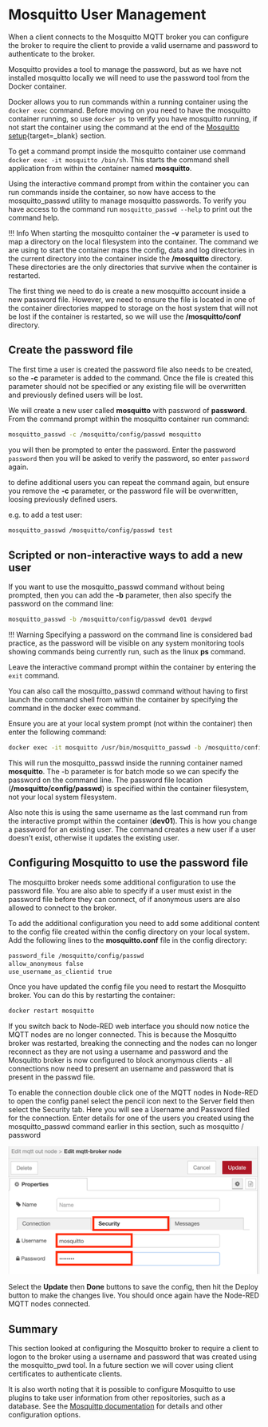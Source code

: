 # Mosquitto User Management

When a client connects to the Mosquitto MQTT broker you can configure the broker to require the client to provide a valid username and password to authenticate to the broker.

Mosquitto provides a tool to manage the password, but as we have not installed mosquitto locally we will need to use the password tool from the Docker container.

Docker allows you to run commands within a running container using the ```docker exec``` command.  Before moving on you need to have the mosquitto container running, so use ```docker ps``` to verify you have mosquitto running, if not start the container using the command at the end of the [Mosquitto setup](README.md){target=_blank} section.

To get a command prompt inside the mosquitto container use command ```docker exec -it mosquitto /bin/sh```.  This starts the command shell application from within the container named **mosquitto**.

Using the interactive command prompt from within the container you can run commands inside the container, so now have access to the mosquitto_passwd utility to manage mosquitto passwords.  To verify you have access to the command run ```mosquitto_passwd --help``` to print out the command help.

!!! Info
    When starting the mosquitto container the **-v** parameter is used to map a directory on the local filesystem into the container.  The command we are using to start the container maps the config, data and log directories in the current directory into the container inside the **/mosquitto** directory.  These directories are the only directories that survive when the container is restarted.

The first thing we need to do is create a new mosquitto account inside a new password file.  However, we need to ensure the file is located in one of the container directories mapped to storage on the host system that will not be lost if the container is restarted, so we will use the **/mosquitto/conf** directory.

## Create the password file

The first time a user is created the password file also needs to be created, so the **-c** parameter is added to the command.  Once the file is created this parameter should not be specified or any existing file will be overwritten and previously defined users will be lost.

We will create a new user called **mosquitto** with password of **password**.  From the command prompt within the mosquitto container run command:

``` bash
mosquitto_passwd -c /mosquitto/config/passwd mosquitto
```

you will then be prompted to enter the password.  Enter the password ```password``` then you will be asked to verify the password, so enter ```password``` again.

to define additional users you can repeat the command again, but ensure you remove the **-c** parameter, or the password file will be overwritten, loosing previously defined users.

e.g. to add a test user:

``` bash
mosquitto_passwd /mosquitto/config/passwd test
```

## Scripted or non-interactive ways to add a new user

If you want to use the mosquitto_passwd command without being prompted, then you can add the **-b** parameter, then also specify the password on the command line:

``` bash
mosquitto_passwd -b /mosquitto/config/passwd dev01 devpwd
```

!!! Warning
    Specifying a password on the command line is considered bad practice, as the password will be visible on any system monitoring tools showing commands being currently run, such as the linux **ps** command.

Leave the interactive command prompt within the container by entering the ```exit``` command.

You can also call the mosquitto_passwd command without having to first launch the command shell from within the container by specifying the command in the docker exec command.  

Ensure you are at your local system prompt (not within the container) then enter the following command:

``` bash
docker exec -it mosquitto /usr/bin/mosquitto_passwd -b /mosquitto/config/passwd dev01 passw0rd
```

This will run the mosquitto_passwd inside the running container named **mosquitto**.  The -b parameter is for batch mode so we can specify the password on the command line.  The password file location (**/mosquitto/config/passwd**) is specified within the container filesystem, not your local system filesystem.

Also note this is using the same username as the last command run from the interactive prompt within the container (**dev01**).  This is how you change a password for an existing user.  The command creates a new user if a user doesn't exist, otherwise it updates the existing user.

## Configuring Mosquitto to use the password file

The mosquitto broker needs some additional configuration to use the password file.  You are also able to specify if a user must exist in the password file before they can connect, of if anonymous users are also allowed to connect to the broker.

To add the additional configuration you need to add some additional content to the config file created within the config directory on your local system.  Add the following lines to the **mosquitto.conf** file in the config directory:

``` text
password_file /mosquitto/config/passwd
allow_anonymous false
use_username_as_clientid true
```

Once you have updated the config file you need to restart the Mosquitto broker.  You can do this by restarting the container:

``` bash
docker restart mosquitto
```

If you switch back to Node-RED web interface you should now notice the MQTT nodes are no longer connected.  This is because the Mosquitto broker was restarted, breaking the connecting and the nodes can no longer reconnect as they are not using a username and password and the Mosquitto broker is now configured to block anonymous clients - all connections now need to present an username and password that is present in the passwd file.

To enable the connection double click one of the MQTT nodes in Node-RED to open the config panel select the pencil icon next to the Server field then select the Security tab.  Here you will see a Username and Password filed for the connection.  Enter details for one of the users you created using the mosquitto_passwd command earlier in this section, such as mosquitto / password

![MQTT User](../images/NodeRED_MQTT_user.png)

Select the **Update** then **Done** buttons to save the config, then hit the Deploy button to make the changes live.  You should once again have the Node-RED MQTT nodes connected.

## Summary

This section looked at configuring the Mosquitto broker to require a client to logon to the broker using a username and password that was created using the mosquitto_pwd tool.  In a future section we will cover using client certificates to authenticate clients.

It is also worth noting that it is possible to configure Mosquitto to use plugins to take user information from other repositories, such as a database.  See the [Mosquittp documentation](https://mosquitto.org/man/mosquitto-conf-5.html) for details and other configuration options.
